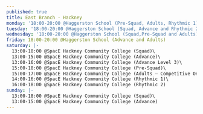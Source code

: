 ```yaml
---
published: true
title: East Branch - Hackney
monday: '18:00-20:00 @Haggerston School (Pre-Squad, Adults, Rhythmic 1)'
tuesday: '18:00-20:00 @Haggerston School (Squad, Advance and Rhythmic 2)'
wednesday: '18:00-20:00 @Haggerston School (Squad,Pre-Squad and Adults)'
friday: 18:00-20:00 @Haggerston School (Advance and Adults)
saturday: |-
  13:00-18:00 @SpacE Hackney Community College (Squad)\
  13:00-15:00 @SpacE Hackney Community College (Advance)\
  13:00-16:00 @SpacE Hackney Community College (Advance Level 3)\
  15:00-18:00 @SpacE Hackney Community College (Pre-Squad)\
  15:00-17:00 @SpacE Hackney Community College (Adults – Competitive Only)\
  14:00-16:00 @SpacE Hackney Community College (Rhythmic 1)\
  16:00-18:00 @SpacE Hackney Community College (Rhythmic 2)
sunday: |-
  13:00-18:00 @SpacE Hackney Community College (Squad)\
  13:00-15:00 @SpacE Hackney Community College (Advance)
---
```


